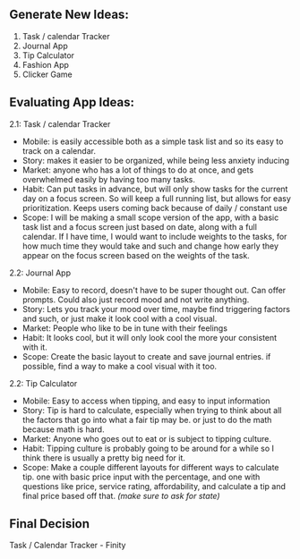 

Generate New Ideas:
-
1. Task / calendar Tracker
2. Journal App
3. Tip Calculator
4. Fashion App
5. Clicker Game

Evaluating App Ideas:
-
2.1: Task / calendar Tracker

- Mobile: is easily accessible both as a simple task list and so its easy to track on a calendar.
- Story: makes it easier to be organized, while being less anxiety inducing
- Market: anyone who has a lot of things to do at once, and gets overwhelmed easily by having too many tasks.
- Habit: Can put tasks in advance, but will only show tasks for the current day on a focus screen. So will keep a full running list, but allows for easy prioritization. Keeps users coming back because of daily / constant use
- Scope: I will be making a small scope version of the app, with a basic task list and a focus screen just based on date, along with a full calendar. If I have time, I would want to include weights to the tasks, for how much time they would take and such and change how early they appear on the focus screen based on the weights of the task.

2.2: Journal App
- Mobile: Easy to record, doesn't have to be super thought out. Can offer prompts. Could also just record mood and not write anything.
- Story: Lets you track your mood over time, maybe find triggering factors and such, or just make it look cool with a cool visual.
- Market: People who like to be in tune with their feelings
- Habit: It looks cool, but it will only look cool the more your consistent with it.
- Scope: Create the basic layout to create and save journal entries. if possible, find a way to make a cool visual with it too.

2.2: Tip Calculator
- Mobile: Easy to access when tipping, and easy to input information
- Story: Tip is hard to calculate, especially when trying to think about all the factors that go into what a fair tip may be. or just to do the math because math is hard.
- Market: Anyone who goes out to eat or is subject to tipping culture.
- Habit: Tipping culture is probably going to be around for a while so I think there is usually a pretty big need for it.
- Scope: Make a couple different layouts for different ways to calculate tip. one with basic price input with the percentage, and one with questions like price, service rating, affordability, and calculate a tip and final price based off that. *(make sure to ask for state)*

Final Decision
-
Task / Calendar Tracker - Finity

